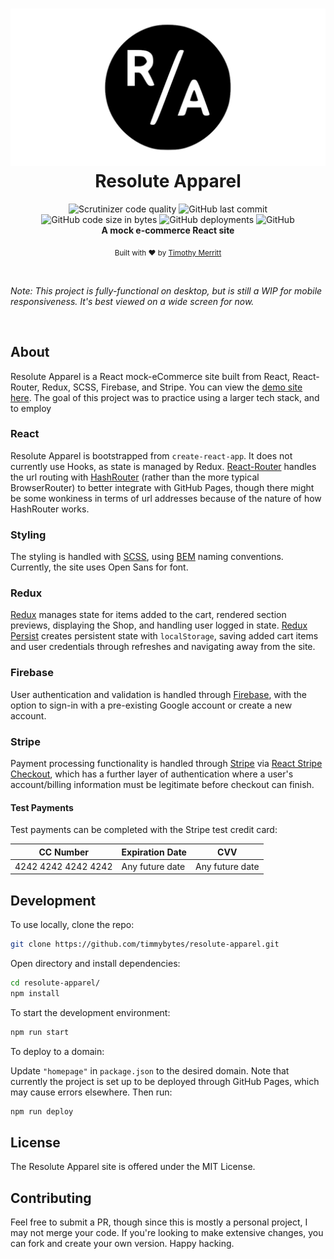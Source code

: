 <h1 align="center">
  <img src="./src/assets/resolute-apparel-social-card.png" alt="Resolute Apparel logo" />
  <br />
Resolute Apparel
</h1>

<div align="center">
  <img alt="Scrutinizer code quality" src="https://scrutinizer-ci.com/g/timmybytes/resolute-apparel/badges/quality-score.png?b=dev">
  <img alt="GitHub last commit" src="https://img.shields.io/github/last-commit/timmybytes/resolute-apparel">
  <img alt="GitHub code size in bytes" src="https://img.shields.io/github/languages/code-size/timmybytes/resolute-apparel">
  <img alt="GitHub deployments" src="https://img.shields.io/github/deployments/timmybytes/resolute-apparel/github-pages">
  <img alt="GitHub" src="https://img.shields.io/github/license/timmybytes/resolute-apparel">
</div>

<div align="center">
  <strong>A mock e-commerce React site</strong>
</div>

<p align="center">
  <sub>Built with ❤︎ by
  <a href="https://timmybytes.com">Timothy Merritt</a>
</p>

<br />

_Note: This project is fully-functional on desktop, but is still a WIP for mobile responsiveness. It's best viewed on a wide screen for now._

<br />

## About

Resolute Apparel is a React mock-eCommerce site built from React, React-Router, Redux, SCSS, Firebase, and Stripe. You can view the [demo site here](https://timmybytes.github.io/resolute-apparel). The goal of this project was to practice using a larger tech stack, and to employ

### React

Resolute Apparel is bootstrapped from `create-react-app`. It does not currently use Hooks, as state is managed by Redux. [React-Router](https://reactrouter.com/) handles the url routing with [HashRouter](https://github.com/ReactTraining/react-router/blob/master/packages/react-router-dom/docs/api/HashRouter.md) (rather than the more typical BrowserRouter) to better integrate with GitHub Pages, though there might be some wonkiness in terms of url addresses because of the nature of how HashRouter works.

### Styling

The styling is handled with [SCSS](https://sass-lang.com/), using [BEM](http://getbem.com/) naming conventions. Currently, the site uses Open Sans for font.

### Redux

[Redux](https://redux.js.org/) manages state for items added to the cart, rendered section previews, displaying the Shop, and handling user logged in state. [Redux Persist](<https://github.com/rt2zz/redux-persist>) creates persistent state with `localStorage`, saving added cart items and user credentials through refreshes and navigating away from the site.

### Firebase

User authentication and validation is handled through [Firebase](https://firebase.google.com/), with the option to sign-in with a pre-existing Google account or create a new account.

### Stripe

Payment processing functionality is handled through [Stripe](https://stripe.com) via [React Stripe Checkout](https://github.com/azmenak/react-stripe-checkout), which has a further layer of authentication where a user's account/billing information must be legitimate before checkout can finish.

#### Test Payments

Test payments can be completed with the Stripe test credit card:

| CC Number | Expiration Date | CVV |
| --------------- | --------------- | --------------- |
| 4242 4242 4242 4242 | Any future date | Any future date |

## Development

To use locally, clone the repo:

```sh
git clone https://github.com/timmybytes/resolute-apparel.git
```

Open directory and install dependencies:

```sh
cd resolute-apparel/
npm install
```

To start the development environment:

```sh
npm run start
```

To deploy to a domain:

Update `"homepage"` in `package.json` to the desired domain. Note that currently the project is set up to be deployed through GitHub Pages, which may cause errors elsewhere. Then run:

```sh
npm run deploy
```

## License

The Resolute Apparel site is offered under the MIT License.

## Contributing

Feel free to submit a PR, though since this is mostly a personal project, I may not merge your code. If you're looking to make extensive changes, you can fork and create your own version. Happy hacking.
